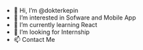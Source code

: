 - 👋 Hi, I’m @dokterkepin
- 👀 I’m interested in Sofware and Mobile App 
- 🌱 I’m currently learning React
- 💞️ I’m looking for Internship
- 📫 Contact Me
<!---
dokterkepin/dokterkepin is a ✨ special ✨ repository because its `README.md` (this file) appears on your GitHub profile.
You can click the Preview link to take a look at your changes.
--->

